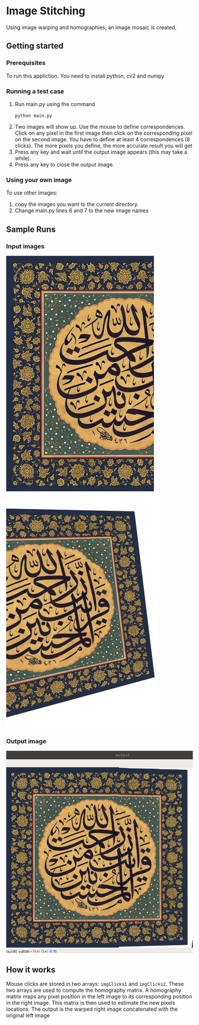 # Image Stitching

Using image warping and homographies, an image mosaic is created.

## Getting started

### Prerequisites

To run this appliction. You need to install python, cv2 and numpy

### Running a test case

1. Run main.py using the command
   ```
   python main.py
   ```
2. Two images will show up. Use the mouse to define correspondences. Click on any pixel in the first image then click on the corresponding pixel on the second image. You have to define at least 4 correspondences (8 clicks). The more pixels you define, the more accurate result you will get
3. Press any key and wait until the output image appears (this may take a while).
4. Press any key to close the output image.

### Using your own image

To use other images:

1. copy the images you want to the current directory.
2. Change main.py lines 6 and 7 to the new image names

## Sample Runs

### Input images

![Left image](left.jpg)
![Right image](right.jpg)

### Output image

![Left image](output.png)

## How it works

Mouse clicks are stored in two arrays: `imgClicks1` and `imgClicks2`. These two arrays are used to compute the homography matrix. A homography matrix maps any pixel position in the left image to its corresponding position in the right image.
This matrix is then used to estimate the new pixels locations. The output is the warped right image concatenated with the original left image
